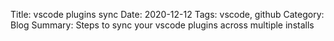 Title: vscode plugins sync
Date: 2020-12-12
Tags: vscode, github
Category: Blog
Summary: Steps to sync your vscode plugins across multiple installs

